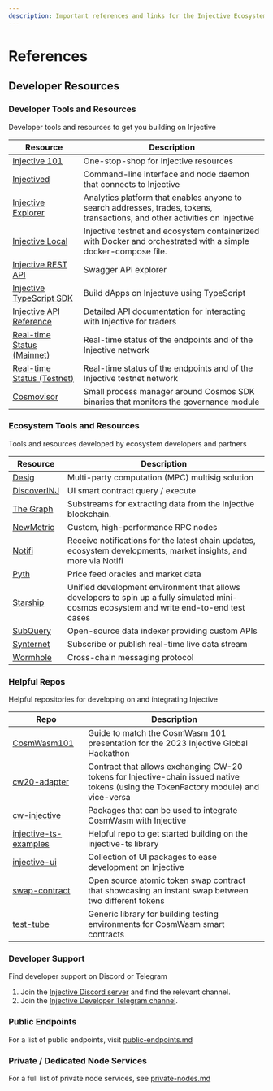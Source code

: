 ```yaml
---
description: Important references and links for the Injective Ecosystem
---
```


# References

## Developer Resources

### Developer Tools and Resources

Developer tools and resources to get you building on Injective

| **Resource**                                                                                  | **Description**                                                                                                             |
| --------------------------------------------------------------------------------------------- | --------------------------------------------------------------------------------------------------------------------------- |
| [Injective 101](https://injective.notion.site/Injective-101-589dedc4c9c04531aae503dbb235d443) | One-stop-shop for Injective resources                                                                                       |
| [Injectived](toolkits/injectived/)                                                            | Command-line interface and node daemon that connects to Injective                                                           |
| [Injective Explorer](https://explorer.injective.network/)                                     | Analytics platform that enables anyone to search addresses, trades, tokens, transactions, and other activities on Injective |
| [Injective Local](https://github.com/InjectiveLabs/injective-local)                           | Injective testnet and ecosystem containerized with Docker and orchestrated with a simple docker-compose file.               |
| [Injective REST API](https://lcd.injective.network/swagger/)                                  | Swagger API explorer                                                                                                        |
| [Injective TypeScript SDK](https://docs.ts.injective.network)                                 | Build dApps on Injectuve using TypeScript                                                                                   |
| [Injective API Reference](https://api.injective.exchange)                                     | Detailed API documentation for interacting with Injective for traders                                                       |
| [Real-time Status (Mainnet)](https://status.injective.network/)                               | Real-time status of the endpoints and of the Injective network                                                              |
| [Real-time Status (Testnet)](https://testnet.status.injective.network)                        | Real-time status of the endpoints and of the Injective testnet network                                                      |
| [Cosmovisor](nodes/validators/cosmosvisor.md)                                                 | Small process manager around Cosmos SDK binaries that monitors the governance module                                        |

### Ecosystem Tools and Resources

Tools and resources developed by ecosystem developers and partners

| **Resource**                                                                                       | **Description**                                                                                                                           |
| -------------------------------------------------------------------------------------------------- | ----------------------------------------------------------------------------------------------------------------------------------------- |
| [Desig](https://desig.io/)                                                                         | Multi-party computation (MPC) multisig solution                                                                                           |
| [DiscoverINJ](https://alpha.discoverinj.com/console)                                               | UI smart contract query / execute                                                                                                         |
| [The Graph](https://substreams.streamingfast.io/intro-injective)                                   | Substreams for extracting data from the Injective blockchain.                                                                             |
| [NewMetric](https://app.newmetric.xyz/)                                                            | Custom, high-performance RPC nodes                                                                                                        |
| [Notifi](https://injective.com/notifications/)                                                     | Receive notifications for the latest chain updates, ecosystem developments, market insights, and more via Notifi                          |
| [Pyth](https://docs.pyth.network/home)                                                             | Price feed oracles and market data                                                                                                        |
| [Starship](https://docs.cosmology.zone/starship)                                                   | Unified development environment that allows developers to spin up a fully simulated mini-cosmos ecosystem and write end-to-end test cases |
| [SubQuery](https://github.com/subquery/cosmos-subql-starter/tree/main/Injective/injective-starter) | Open-source data indexer providing custom APIs                                                                                            |
| [Synternet](https://docs.synternet.com/build/data-layer/developer-portal/subscribe-to-streams)     | Subscribe or publish real-time live data stream                                                                                           |
| [Wormhole](https://docs.wormhole.com/wormhole)                                                     | Cross-chain messaging protocol                                                                                                            |

### Helpful Repos

Helpful repositories for developing on and integrating Injective

| **Repo**                                                                                         | **Description**                                                                                                                      |
| ------------------------------------------------------------------------------------------------ | ------------------------------------------------------------------------------------------------------------------------------------ |
| [CosmWasm101](https://github.com/InjectiveLabs/CosmWasm101)                                      | Guide to match the CosmWasm 101 presentation for the 2023 Injective Global Hackathon                                                 |
| [cw20-adapter](https://github.com/InjectiveLabs/cw20-adapter/tree/master/contracts/cw20-adapter) | Contract that allows exchanging CW-20 tokens for Injective-chain issued native tokens (using the TokenFactory module) and vice-versa |
| [cw-injective](https://github.com/InjectiveLabs/cw-injective)                                    | Packages that can be used to integrate CosmWasm with Injective                                                                       |
| [injective-ts-examples](https://github.com/InjectiveLabs/injective-ts-examples)                  | Helpful repo to get started building on the injective-ts library                                                                     |
| [injective-ui](https://github.com/InjectiveLabs/injective-ui)                                    | Collection of UI packages to ease development on Injective                                                                           |
| [swap-contract](https://github.com/InjectiveLabs/swap-contract)                                  | Open source atomic token swap contract that showcasing an instant swap between two different tokens                                  |
| [test-tube](https://github.com/injectiveLabs/test-tube)                                          | Generic library for building testing environments for CosmWasm smart contracts                                                       |

### Developer Support

Find developer support on Discord or Telegram

1. Join the [Injective Discord server](https://discord.gg/injective) and find the relevant channel.
2. Join the [Injective Developer Telegram channel](https://t.me/+8Y\_0HOFLhnRlZDU9).

### Public Endpoints

For a list of public endpoints, visit [public-endpoints.md](nodes/public-endpoints.md "mention")

### Private / Dedicated Node Services

For a full list of private node services, see [private-nodes.md](nodes/private-nodes.md "mention")
